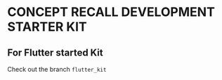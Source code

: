 # CONCEPT RECALL DEVELOPMENT STARTER KIT

## For Flutter started Kit
Check out the branch `flutter_kit`
